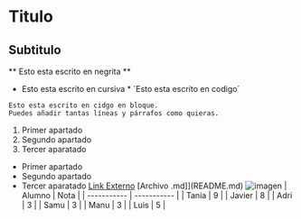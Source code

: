 # Titulo
## Subtitulo
** Esto esta escrito en negrita **
* Esto esta escrito en cursiva *
´Esto esta escrito en codigo´
~~~
Esto esta escrito en cidgo en bloque.
Puedes añadir tantas líneas y párrafos como quieras.  
~~~
1. Primer apartado
2. Segundo apartado
3. Tercer aparatado
- Primer apartado
- Segundo apartado
- Tercer aparatado
[Link Externo](https://acortar.link/BsxiXh)
[Archivo .md]](README.md)
![imagen](images.jpg)
| Alumno | Nota |
| ----------- | ----------- |
| Tania | 9 |
| Javier | 8 |
| Adri | 3 |
| Samu | 3 |
| Manu | 3 |
| Luis | 5 |